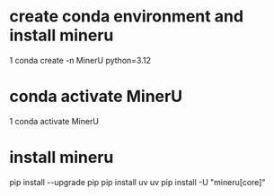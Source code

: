 # create conda environment and install mineru
1 conda create -n MinerU python=3.12 
# conda activate MinerU
1 conda activate MinerU
# install mineru
pip install --upgrade pip
pip install uv
uv pip install -U "mineru[core]"